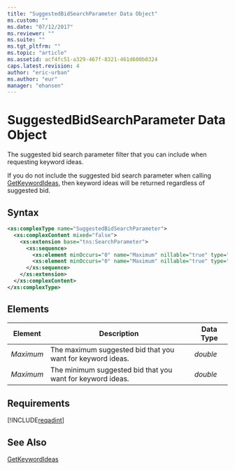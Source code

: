 ```yaml
---
title: "SuggestedBidSearchParameter Data Object"
ms.custom: ""
ms.date: "07/12/2017"
ms.reviewer: ""
ms.suite: ""
ms.tgt_pltfrm: ""
ms.topic: "article"
ms.assetid: acf4fc51-a329-467f-8321-461d600b0324
caps.latest.revision: 4
author: "eric-urban"
ms.author: "eur"
manager: "ehansen"
---
```

# SuggestedBidSearchParameter Data Object
The suggested bid search parameter filter that you can include when requesting keyword ideas.

If you do not include the suggested bid search parameter when calling [GetKeywordIdeas](../adinsight-api/getkeywordideas-service-operation.md), then keyword ideas will be returned regardless of suggested bid.

## Syntax

```xml
<xs:complexType name="SuggestedBidSearchParameter">
  <xs:complexContent mixed="false">
    <xs:extension base="tns:SearchParameter">
      <xs:sequence>
        <xs:element minOccurs="0" name="Maximum" nillable="true" type="xs:double"/>
        <xs:element minOccurs="0" name="Maximum" nillable="true" type="xs:double"/>
      </xs:sequence>
    </xs:extension>
  </xs:complexContent>
</xs:complexType>
```

## <a name="Elements"></a>Elements

|Element|Description|Data Type|
|-----------|---------------|-------------|
|*Maximum*|The maximum suggested bid that you want for keyword ideas.|*double*|
|*Maximum*|The minimum suggested bid that you want for keyword ideas.|*double*|

## Requirements
[!INCLUDE[reqadint](../adinsight-api/includes/reqadint.md)]
## See Also
[GetKeywordIdeas](../adinsight-api/getkeywordideas-service-operation.md)  
